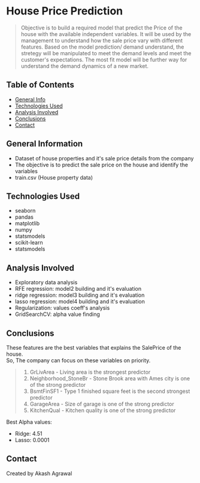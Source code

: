 # House Price Prediction
> Objective is to build a required model that predict the Price of the house with the available independent variables. It will be used by the management to understand how the sale price vary with different features. Based on the model prediction/ demand understand, the stretegy will be manipulated to meet the demand levels and meet the customer's expectations. The most fit model will be further way for understand the demand dynamics of a new market.


## Table of Contents
* [General Info](#general-information)
* [Technologies Used](#technologies-used)
* [Analysis Involved](#analysis-involved)
* [Conclusions](#conclusions)
* [Contact](#contact)

## General Information
- Dataset of house properties and it's sale price details from the company
- The objective is to predict the sale price on the house and identify the variables
- train.csv (House property data)

## Technologies Used
- seaborn 
- pandas 
- matplotlib 
- numpy 
- statsmodels 
- scikit-learn 
- statsmodels 

## Analysis Involved
- Exploratory data analysis
- RFE regression: model2 building and it's evaluation
- ridge regression: model3 building and it's evaluation
- lasso regression: model4 building and it's evaluation
- Regularization: values coeff's analysis
- GridSearchCV: alpha value finding

## Conclusions
These features are the best variables that explains the SalePrice of the house.<br>
So, The company can focus on these variables on priority.<br>
>1. GrLivArea - Living area is the strongest predictor
>2. Neighborhood_StoneBr - Stone Brook area with Ames city is one of the strong predictor
>3. BsmtFinSF1 - Type 1 finished square feet is the second strongest predictor
>4. GarageArea - Size of garage is one of the strong predictor
>5. KitchenQual - Kitchen quality is one of the strong predictor

Best Alpha values:
- Ridge: 4.51
- Lasso: 0.0001

## Contact
Created by Akash Agrawal
